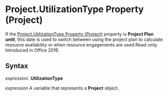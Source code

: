 
# Project.UtilizationType Property (Project)

If the [Project.UtilizationType Property (Project)](5b6aa424-b84d-4ad6-c6e5-d7a54a63a63f.md) property is **Project Plan until**, this date is used to switch between using the project plan to calculate resource availability or when resource engagements are used.Read-only. Introduced in Office 2016.


## Syntax

 _expression_. **UtilizationType**

 _expression_ A variable that represents a **Project** object.

